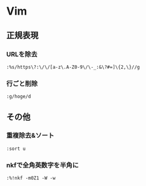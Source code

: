 # Vim

## 正規表現
### URLを除去
```vim
:%s/https\?:\/\/[a-z\.A-Z0-9\/\-_:&\?#=]\{2,\}//g
```

### 行ごと削除
```vim
:g/hoge/d
```

## その他
### 重複除去&ソート
```vim
:sort u
```

### nkfで全角英数字を半角に
```vim
:%!nkf -m0Z1 -W -w
```
